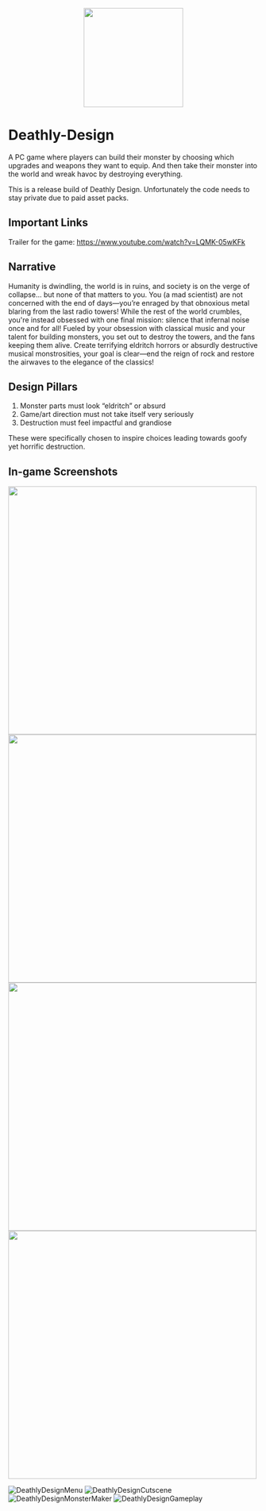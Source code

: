 <p align="center">
  <img src="https://github.com/user-attachments/assets/cd52742e-d361-4d9d-b162-02e64e9e8898" width="200" style="margin: 0 auto;"/>
</p>

# Deathly-Design
A PC game where players can build their monster by choosing which upgrades and weapons they want to equip. And then take their monster into the world and wreak havoc by destroying everything.

This is a release build of Deathly Design. Unfortunately the code needs to stay private due to paid asset packs. 

## Important Links
Trailer for the game: https://www.youtube.com/watch?v=LQMK-05wKFk

## Narrative
Humanity is dwindling, the world is in ruins, and society is on the verge of collapse… but none of that matters to you. You (a mad scientist) are not concerned with the end of days—you’re enraged by that obnoxious metal blaring from the last radio towers! While the rest of the world crumbles, you're instead obsessed with one final mission: silence that infernal noise once and for all! Fueled by your obsession with classical music and your talent for building monsters, you set out to destroy the towers, and the fans keeping them alive. Create terrifying eldritch horrors or absurdly destructive musical monstrosities, your goal is clear—end the reign of rock and restore the airwaves to the elegance of the classics!

## Design Pillars
1. Monster parts must look “eldritch” or absurd
2. Game/art direction must not take itself very seriously
3. Destruction must feel impactful and grandiose
   
These were specifically chosen to inspire choices leading towards goofy yet horrific destruction.

## In-game Screenshots
<img src="https://github.com/user-attachments/assets/fe14f4de-a6dd-4d13-a747-abed621a6261" width="500"/>
<img src="https://github.com/user-attachments/assets/821c4e61-58fa-48a4-ab3e-ba0834e7357b" width="500"/>
<img src="https://github.com/user-attachments/assets/59093296-4d68-41c8-9989-61142ab693a5" width="500"/>
<img src="https://github.com/user-attachments/assets/acdd4508-b957-4bcf-a861-eb5a384c5b3e" width="500"/>

![DeathlyDesignMenu](https://github.com/user-attachments/assets/fe14f4de-a6dd-4d13-a747-abed621a6261)
![DeathlyDesignCutscene](https://github.com/user-attachments/assets/821c4e61-58fa-48a4-ab3e-ba0834e7357b)
![DeathlyDesignMonsterMaker](https://github.com/user-attachments/assets/59093296-4d68-41c8-9989-61142ab693a5)
![DeathlyDesignGameplay](https://github.com/user-attachments/assets/acdd4508-b957-4bcf-a861-eb5a384c5b3e)
